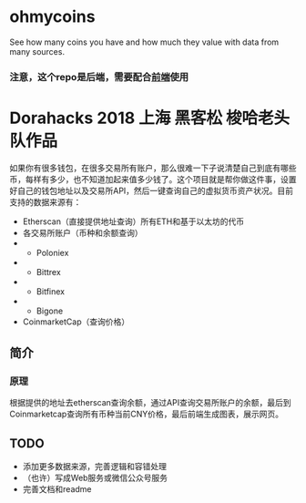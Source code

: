 # ohmycoins
See how many coins you have and how much they value with data from many sources.
### 注意，这个repo是后端，需要配合[前端](https://github.com/seven777777/hackathon-onmycoins)使用

# Dorahacks 2018 上海 黑客松 梭哈老头队作品

如果你有很多钱包，在很多交易所有账户，那么很难一下子说清楚自己到底有哪些币，每样有多少，也不知道加起来值多少钱了。这个项目就是帮你做这件事，设置好自己的钱包地址以及交易所API，然后一键查询自己的虚拟货币资产状况。目前支持的数据来源有：
- Etherscan（直接提供地址查询）所有ETH和基于以太坊的代币
- 各交易所账户（币种和余额查询）
- - Poloniex 
- - Bittrex
- - Bitfinex
- - Bigone
- CoinmarketCap（查询价格）

## 简介
### 原理
根据提供的地址去etherscan查询余额，通过API查询交易所账户的余额，最后到Coinmarketcap查询所有币种当前CNY价格，最后前端生成图表，展示网页。

## TODO
- 添加更多数据来源，完善逻辑和容错处理
- （也许）写成Web服务或微信公众号服务
- 完善文档和readme
